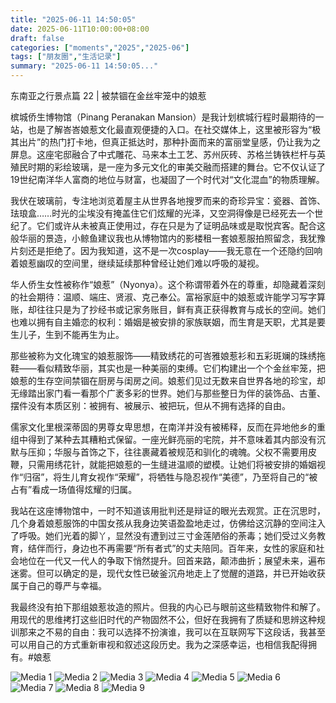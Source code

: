 ```yaml
---
title: "2025-06-11 14:50:05"
date: 2025-06-11T10:00:00+08:00
draft: false
categories: ["moments","2025","2025-06"]
tags: ["朋友圈","生活记录"]
summary: "2025-06-11 14:50:05..."
---
```


东南亚之行景点篇 22 | 被禁锢在金丝牢笼中的娘惹

槟城侨生博物馆（Pinang Peranakan Mansion）是我计划槟城行程时最期待的一站，也是了解峇峇娘惹文化最直观便捷的入口。在社交媒体上，这里被形容为“极其出片”的热门打卡地，但真正抵达时，那种扑面而来的富丽堂皇感，仍让我为之屏息。这座宅邸融合了中式雕花、马来本土工艺、苏州灰砖、苏格兰铸铁栏杆与英殖民时期的彩绘玻璃，是一座为多元文化的审美交融而搭建的舞台。它不仅认证了19世纪南洋华人富商的地位与财富，也凝固了一个时代对“文化混血”的物质理解。

我伏在玻璃前，专注地浏览着屋主从世界各地搜罗而来的奇珍异宝：瓷器、首饰、珐琅盒……时光的尘埃没有掩盖住它们炫耀的光泽，又空洞得像是已经死去一个世纪了。它们或许从未被真正使用过，存在只是为了证明品味或是取悦宾客。配合这般华丽的景造，小鲸鱼建议我也从博物馆内的影楼租一套娘惹服拍照留念，我犹豫片刻还是拒绝了。因为我知道，这不是一次cosplay——我无意在一个还隐约回响着娘惹幽叹的空间里，继续延续那种曾经让她们难以呼吸的凝视。

华人侨生女性被称作“娘惹”（Nyonya）。这个称谓带着外在的尊重，却隐藏着深刻的社会期待：温顺、端庄、贤淑、克己奉公。富裕家庭中的娘惹或许能学习写字算账，却往往只是为了抄经书或记家务账目，鲜有真正获得教育与成长的空间。她们也难以拥有自主婚恋的权利：婚姻是被安排的家族联姻，而生育是天职，尤其是要生儿子，生到不能再生为止。

那些被称为文化瑰宝的娘惹服饰——精致绣花的可峇雅娘惹衫和五彩斑斓的珠绣拖鞋——看似精致华丽，其实也是一种美丽的束缚。它们构建出一个个金丝牢笼，把娘惹的生存空间禁锢在厨房与闺房之间。娘惹们见过无数来自世界各地的珍宝，却无缘踏出家门看一看那个广袤多彩的世界。她们与那些整日为伴的装饰品、古董、摆件没有本质区别：被拥有、被展示、被把玩，但从不拥有选择的自由。

儒家文化里根深蒂固的男尊女卑思想，在南洋并没有被稀释，反而在异地他乡的重组中得到了某种去其糟粕式保留。一座光鲜亮丽的宅院，并不意味着其内部没有沉默与压抑；华服与首饰之下，往往裹藏着被规范和驯化的魂魄。父权不需要用皮鞭，只需用绣花针，就能把娘惹的一生缝进温顺的塑模。让她们将被安排的婚姻视作“归宿”，将生儿育女视作“荣耀”，将牺牲与隐忍视作“美德”，乃至将自己的“被占有”看成一场值得炫耀的归属。

我站在这座博物馆中，一时不知道该用批判还是辩证的眼光去观赏。正在沉思时，几个身着娘惹服饰的中国女孩从我身边笑语盈盈地走过，仿佛给这沉静的空间注入了呼吸。她们光着的脚丫，显然没有遭到过三寸金莲陋俗的荼毒；她们受过义务教育，结伴而行，身边也不再需要“所有者式”的丈夫陪同。百年来，女性的家庭和社会地位在一代又一代人的争取下悄然提升。回首来路，颠沛曲折；展望未来，遍布迷雾。但可以确定的是，现代女性已破釜沉舟地走上了觉醒的道路，并已开始收获属于自己的尊严与幸福。

我最终没有拍下那组娘惹妆造的照片。但我的内心已与眼前这些精致物件和解了。用现代的思维拷打这些旧时代的产物固然不公，但好在我拥有了质疑和思辨这种规训那来之不易的自由：我可以选择不扮演谁，我可以在互联网写下这段话，我甚至可以用自己的方式重新审视和叙述这段历史。我为之深感幸运，也相信我配得拥有。
​
​#娘惹

![Media 1](/Moments/photos/2025-06-11/202506111450050.jpg)
![Media 2](/Moments/photos/2025-06-11/202506111450051.jpg)
![Media 3](/Moments/photos/2025-06-11/202506111450052.jpg)
![Media 4](/Moments/photos/2025-06-11/202506111450053.jpg)
![Media 5](/Moments/photos/2025-06-11/202506111450054.jpg)
![Media 6](/Moments/photos/2025-06-11/202506111450055.jpg)
![Media 7](/Moments/photos/2025-06-11/202506111450056.jpg)
![Media 8](/Moments/photos/2025-06-11/202506111450057.jpg)
![Media 9](/Moments/photos/2025-06-11/202506111450058.jpg)

